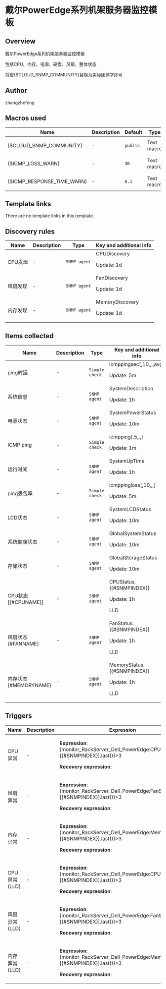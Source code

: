 # 戴尔PowerEdge系列机架服务器监控模板

## Overview

戴尔PowerEdge系列机架服务器监控模板


包括CPU、内存、电源、硬盘、风扇、整体状态


将宏{$CLOUD\_SNMP\_COMMUNITY}替换为实际团体字即可



## Author

zhangzhefeng

## Macros used

|Name|Description|Default|Type|
|----|-----------|-------|----|
|{$CLOUD_SNMP_COMMUNITY}|<p>-</p>|`public`|Text macro|
|{$ICMP_LOSS_WARN}|<p>-</p>|`30`|Text macro|
|{$ICMP_RESPONSE_TIME_WARN}|<p>-</p>|`0.1`|Text macro|
## Template links

There are no template links in this template.

## Discovery rules

|Name|Description|Type|Key and additional info|
|----|-----------|----|----|
|CPU发现|<p>-</p>|`SNMP agent`|CPUDiscovery<p>Update: 1d</p>|
|风扇发现|<p>-</p>|`SNMP agent`|FanDiscovery<p>Update: 1d</p>|
|内存发现|<p>-</p>|`SNMP agent`|MemoryDiscovery<p>Update: 1d</p>|
## Items collected

|Name|Description|Type|Key and additional info|
|----|-----------|----|----|
|ping时延|<p>-</p>|`Simple check`|icmppingsec[,10,,,,avg]<p>Update: 5m</p>|
|系统信息|<p>-</p>|`SNMP agent`|SystemDescription<p>Update: 1h</p>|
|电源状态|<p>-</p>|`SNMP agent`|SystemPowerStatus<p>Update: 10m</p>|
|ICMP ping|<p>-</p>|`Simple check`|icmpping[,5,,,]<p>Update: 1m</p>|
|运行时间|<p>-</p>|`SNMP agent`|SystemUpTime<p>Update: 1h</p>|
|ping丢包率|<p>-</p>|`Simple check`|icmppingloss[,10,,,]<p>Update: 5m</p>|
|LCD状态|<p>-</p>|`SNMP agent`|SystemLCDStatus<p>Update: 10m</p>|
|系统健康状态|<p>-</p>|`SNMP agent`|GlobalSystemStatus<p>Update: 10m</p>|
|存储状态|<p>-</p>|`SNMP agent`|GlobalStorageStatus<p>Update: 10m</p>|
|CPU状态 [{#CPUNAME}]|<p>-</p>|`SNMP agent`|CPUStatus.[{#SNMPINDEX}]<p>Update: 1h</p><p>LLD</p>|
|风扇状态 {#FANNAME}|<p>-</p>|`SNMP agent`|FanStatus.[{#SNMPINDEX}]<p>Update: 1h</p><p>LLD</p>|
|内存状态 {#MEMORYNAME}|<p>-</p>|`SNMP agent`|MemoryStatus.[{#SNMPINDEX}]<p>Update: 1h</p><p>LLD</p>|
## Triggers

|Name|Description|Expression|Priority|
|----|-----------|----------|--------|
|CPU异常|<p>-</p>|<p>**Expression**: {monitor_RackServer_Dell_PowerEdge:CPUStatus.[{#SNMPINDEX}].last()}>3</p><p>**Recovery expression**: </p>|high|
|风扇异常|<p>-</p>|<p>**Expression**: {monitor_RackServer_Dell_PowerEdge:FanStatus.[{#SNMPINDEX}].last()}>3</p><p>**Recovery expression**: </p>|high|
|内存异常|<p>-</p>|<p>**Expression**: {monitor_RackServer_Dell_PowerEdge:MemoryStatus.[{#SNMPINDEX}].last()}>3</p><p>**Recovery expression**: </p>|high|
|CPU异常 (LLD)|<p>-</p>|<p>**Expression**: {monitor_RackServer_Dell_PowerEdge:CPUStatus.[{#SNMPINDEX}].last()}>3</p><p>**Recovery expression**: </p>|high|
|风扇异常 (LLD)|<p>-</p>|<p>**Expression**: {monitor_RackServer_Dell_PowerEdge:FanStatus.[{#SNMPINDEX}].last()}>3</p><p>**Recovery expression**: </p>|high|
|内存异常 (LLD)|<p>-</p>|<p>**Expression**: {monitor_RackServer_Dell_PowerEdge:MemoryStatus.[{#SNMPINDEX}].last()}>3</p><p>**Recovery expression**: </p>|high|
